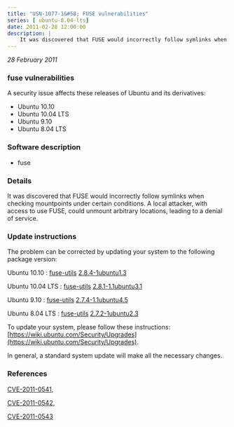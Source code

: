 ```yaml
---
title: "USN-1077-1&#58; FUSE vulnerabilities"
series: [ ubuntu-8.04-lts]
date: 2011-02-28 12:00:00
description: |
    It was discovered that FUSE would incorrectly follow symlinks when checking mountpoints under certain conditions. A local attacker, with access to use FUSE, could unmount arbitrary locations, leading to a denial of service. 
--- 
```

 
 

*28 February 2011*

### fuse vulnerabilities

A security issue affects these releases of Ubuntu and its derivatives:

* Ubuntu 10.10
* Ubuntu 10.04 LTS
* Ubuntu 9.10
* Ubuntu 8.04 LTS

### Software description

* fuse 

### Details

It was discovered that FUSE would incorrectly follow symlinks when checking mountpoints under certain conditions. A local attacker, with access to use FUSE, could unmount arbitrary locations, leading to a denial of service. 

### Update instructions

The problem can be corrected by updating your system to the following package version:

Ubuntu 10.10
 : [fuse-utils](https://launchpad.net/ubuntu/+source/fuse) <span> [2.8.4-1ubuntu1.3](https://launchpad.net/ubuntu/+source/fuse/2.8.4-1ubuntu1.3) </span> 

Ubuntu 10.04 LTS
 : [fuse-utils](https://launchpad.net/ubuntu/+source/fuse) <span> [2.8.1-1.1ubuntu3.1](https://launchpad.net/ubuntu/+source/fuse/2.8.1-1.1ubuntu3.1) </span> 

Ubuntu 9.10
 : [fuse-utils](https://launchpad.net/ubuntu/+source/fuse) <span> [2.7.4-1.1ubuntu4.5](https://launchpad.net/ubuntu/+source/fuse/2.7.4-1.1ubuntu4.5) </span> 

Ubuntu 8.04 LTS
 : [fuse-utils](https://launchpad.net/ubuntu/+source/fuse) <span> [2.7.2-1ubuntu2.3](https://launchpad.net/ubuntu/+source/fuse/2.7.2-1ubuntu2.3) </span> 

To update your system, please follow these instructions: [https://wiki.ubuntu.com/Security/Upgrades](https://wiki.ubuntu.com/Security/Upgrades).

In general, a standard system update will make all the necessary changes. 

### References

 
 [CVE-2011-0541](http://people.ubuntu.com/~ubuntu-security/cve/CVE-2011-0541), 

 [CVE-2011-0542](http://people.ubuntu.com/~ubuntu-security/cve/CVE-2011-0542), 

 [CVE-2011-0543](http://people.ubuntu.com/~ubuntu-security/cve/CVE-2011-0543)
 

